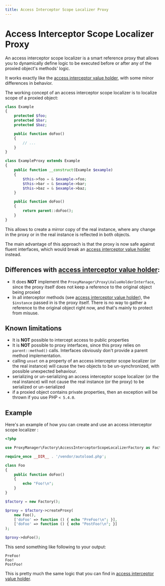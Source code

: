 ```yaml
---
title: Access Interceptor Scope Localizer Proxy
---
```


# Access Interceptor Scope Localizer Proxy

An access interceptor scope localizer is a smart reference proxy that allows you to dynamically
define logic to be executed before or after any of the proxied object's methods' logic.

It works exactly like the [access interceptor value holder](access-interceptor-value-holder.md),
with some minor differences in behavior.

The working concept of an access interceptor scope localizer is to localize scope of a proxied object:

```php
class Example
{
    protected $foo;
    protected $bar;
    protected $baz;

    public function doFoo()
    {
        // ...
    }
}

class ExampleProxy extends Example
{
    public function __construct(Example $example)
    {
        $this->foo = & $example->foo;
        $this->bar = & $example->bar;
        $this->baz = & $example->baz;
    }

    public function doFoo()
    {
        return parent::doFoo();
    }
}
```

This allows to create a mirror copy of the real instance, where any change in the proxy or in the real
instance is reflected in both objects.

The main advantage of this approach is that the proxy is now safe against fluent interfaces, which
would break an [access interceptor value holder](access-interceptor-value-holder.md) instead.

## Differences with [access interceptor value holder](access-interceptor-value-holder.md):

 * It does **NOT** implement the `ProxyManager\Proxy\ValueHolderInterface`, since the proxy itself
   does not keep a reference to the original object being proxied
 * In all interceptor methods (see [access interceptor value holder](access-interceptor-value-holder.md)),
   the `$instance` passed in is the proxy itself. There is no way  to gather a reference to the
   original object right now, and that's mainly to protect from misuse.

## Known limitations

 * It is **NOT** possible to intercept access to public properties
 * It is **NOT** possible to proxy interfaces, since this proxy relies on `parent::method()` calls.
   Interfaces obviously don't provide a parent method implementation.
 * calling `unset` on a property of an access interceptor scope localizer (or the real instance)
   will cause the two objects to be un-synchronized, with possible unexpected behaviour.
 * serializing or un-serializing an access interceptor scope localizer (or the real instance)
   will not cause the real instance (or the proxy) to be serialized or un-serialized
 * if a proxied object contains private properties, then an exception will be thrown if you use
   PHP `< 5.4.0`.

## Example

Here's an example of how you can create and use an access interceptor scope localizer :

```php
<?php

use ProxyManager\Factory\AccessInterceptorScopeLocalizerFactory as Factory;

require_once __DIR__ . '/vendor/autoload.php';

class Foo
{
    public function doFoo()
    {
        echo "Foo!\n";
    }
}

$factory = new Factory();

$proxy = $factory->createProxy(
    new Foo(),
    ['doFoo' => function () { echo "PreFoo!\n"; }],
    ['doFoo' => function () { echo "PostFoo!\n"; }]
);

$proxy->doFoo();
```

This send something like following to your output:

```
PreFoo!
Foo!
PostFoo!
```

This is pretty much the same logic that you can find
in [access interceptor value holder](access-interceptor-value-holder.md).
